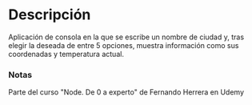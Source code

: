 # Descripción

Aplicación de consola en la que se escribe un nombre de ciudad y, tras elegir la deseada de entre 5 opciones, muestra información como sus coordenadas y temperatura actual.

### Notas

Parte del curso "Node. De 0 a experto" de Fernando Herrera en Udemy
